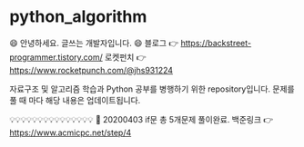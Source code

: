 # python_algorithm
:smile: 안녕하세요. 글쓰는 개발자입니다. :smile:
블로그 :point_right: https://backstreet-programmer.tistory.com/
로켓펀치 :point_right: https://www.rocketpunch.com/@jhs931224

자료구조 및 알고리즘 학습과 Python 공부를 병행하기 위한 repository입니다.
문제를 풀 때 마다 해당 내용은 업데이트됩니다.

:bulb::bulb::bulb::bulb::bulb::bulb::bulb::bulb::bulb::bulb::bulb::bulb::bulb::bulb::bulb:
:facepunch: 20200403 if문 총 5개문제 풀이완료. 백준링크 :point_right: https://www.acmicpc.net/step/4
